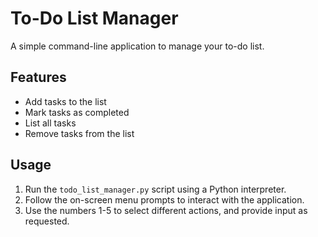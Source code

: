 # To-Do List Manager

A simple command-line application to manage your to-do list.

## Features

- Add tasks to the list
- Mark tasks as completed
- List all tasks
- Remove tasks from the list

## Usage

1. Run the `todo_list_manager.py` script using a Python interpreter.
2. Follow the on-screen menu prompts to interact with the application.
3. Use the numbers 1-5 to select different actions, and provide input as requested.
